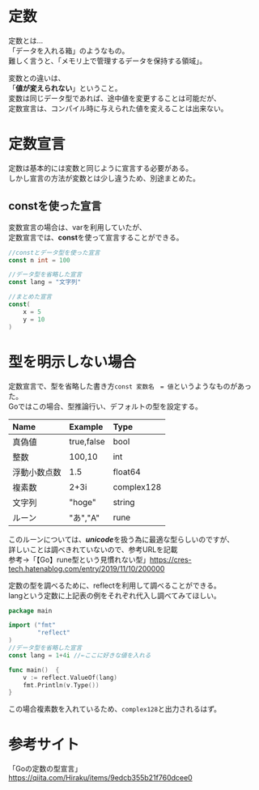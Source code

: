 # 定数
定数とは…  
「データを入れる箱」のようなもの。  
難しく言うと、「メモリ上で管理するデータを保持する領域」。  
  
変数との違いは、  
「**値が変えられない**」ということ。  
変数は同じデータ型であれば、途中値を変更することは可能だが、  
定数宣言は、コンパイル時に与えられた値を変えることは出来ない。  
  
# 定数宣言  
定数は基本的には変数と同じように宣言する必要がある。  
しかし宣言の方法が変数とは少し違うため、別途まとめた。  
  
## constを使った宣言
変数宣言の場合は、varを利用していたが、  
定数宣言では、**const**を使って宣言することができる。  

```go
//constとデータ型を使った宣言
const n int = 100

//データ型を省略した宣言
const lang = "文字列"

//まとめた宣言
const(
	x = 5
	y = 10
)
```
# 型を明示しない場合  
定数宣言で、型を省略した書き方```const 変数名　= 値```というようなものがあった。  
Goではこの場合、型推論行い、デフォルトの型を設定する。  
  
|Name|Example|Type|
|:---|:---|:---|
|真偽値|true,false|bool|
|整数|100,10|int|
|浮動小数点数|1.5|float64|
|複素数|2+3i|complex128|
|文字列|"hoge"|string|
|ルーン|"あ","A"|rune|  
  
このルーンについては、***unicode***を扱う為に最適な型らしいのですが、  
詳しいことは調べきれていないので、参考URLを記載  
参考→「【Go】rune型という見慣れない型」<https://cres-tech.hatenablog.com/entry/2019/11/10/200000>
  
定数の型を調べるために、reflectを利用して調べることができる。  
langという定数に上記表の例をそれぞれ代入し調べてみてほしい。  
```go
package main

import ("fmt"
		"reflect"
)
//データ型を省略した宣言
const lang = 1+4i //←ここに好きな値を入れる

func main()  {
	v := reflect.ValueOf(lang)
	fmt.Println(v.Type())
} 
```
この場合複素数を入れているため、```complex128```と出力されるはず。

# 参考サイト  
「Goの定数の型宣言」<https://qiita.com/Hiraku/items/9edcb355b21f760dcee0>